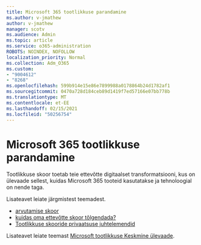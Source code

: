 ```yaml
---
title: Microsoft 365 tootlikkuse parandamine
ms.author: v-jmathew
author: v-jmathew
manager: scotv
ms.audience: Admin
ms.topic: article
ms.service: o365-administration
ROBOTS: NOINDEX, NOFOLLOW
localization_priority: Normal
ms.collection: Adm_O365
ms.custom:
- "9004612"
- "8268"
ms.openlocfilehash: 599b914e15e86e7899988a0178864b24d1782af1
ms.sourcegitcommit: 0470a728d184ceb89d1419f7ed57166e07bb778b
ms.translationtype: MT
ms.contentlocale: et-EE
ms.lasthandoff: 02/15/2021
ms.locfileid: "50256754"
---
```

# <a name="help-improve-microsoft-365-productivity"></a>Microsoft 365 tootlikkuse parandamine

Tootlikkuse skoor toetab teie ettevõtte digitaalset transformatsiooni, kus on ülevaade sellest, kuidas Microsoft 365 tooteid kasutatakse ja tehnoloogial on nende taga.

Lisateavet leiate järgmistest teemadest.

- [arvutamise skoor](https://docs.microsoft.com/microsoft-365/admin/productivity/productivity-score)
- [kuidas oma ettevõtte skoor tõlgendada?](https://docs.microsoft.com/microsoft-365/admin/productivity/productivity-score)
- [Tootlikkuse skooride privaatsuse juhtelemendid](https://docs.microsoft.com/microsoft-365/admin/productivity/privacy)

Lisateavet leiate teemast [Microsoft tootlikkuse Keskmine ülevaade](https://docs.microsoft.com/microsoft-365/admin/productivity/productivity-score).
